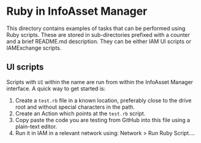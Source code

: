 # Ruby in InfoAsset Manager

This directory contains examples of tasks that can be performed using Ruby scripts. These are stored in sub-directories prefixed with a counter and a brief README.md description. They can be either IAM UI scripts or IAMExchange scripts.

## UI scripts
Scripts with `UI` within the name are run from within the InfoAsset Manager interface. A quick way to get started is:
1. Create a `test.rb` file in a known location, preferably close to the drive root and without special characters in the path.
2. Create an Action which points at the `test.rb` script.
3. Copy paste the code you are testing from GitHub into this file using a plain-text editor.
4. Run it in IAM in a relevant network using: Network > Run Ruby Script....